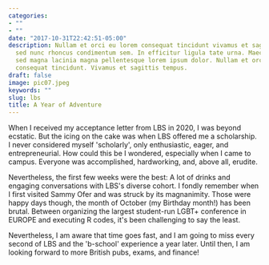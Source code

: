 ```yaml
---
categories:
- ""
- ""
date: "2017-10-31T22:42:51-05:00"
description: Nullam et orci eu lorem consequat tincidunt vivamus et sagittis magna
  sed nunc rhoncus condimentum sem. In efficitur ligula tate urna. Maecenas massa
  sed magna lacinia magna pellentesque lorem ipsum dolor. Nullam et orci eu lorem
  consequat tincidunt. Vivamus et sagittis tempus.
draft: false
image: pic07.jpeg
keywords: ""
slug: lbs
title: A Year of Adventure 
---
```


When I received my acceptance letter from LBS in 2020, I was beyond ecstatic. But the icing on the cake was when LBS offered me a scholarship. I never considered myself 'scholarly', only enthusiastic, eager, and entrepreneurial. How could this be I wondered, especially when I came to campus. Everyone was accomplished, hardworking, and, above all, erudite. 

Nevertheless, the first few weeks were the best: A lot of drinks and engaging conversations with LBS's diverse cohort. I fondly remember when I first visited Sammy Ofer and was struck by its magnanimity. Those were happy days though, the month of October (my Birthday month!) has been brutal. Between organizing the largest student-run LGBT+ conference in EUROPE and executing R codes, it's been challenging to say the least. 

Nevertheless, I am aware that time goes fast, and I am going to miss every second of LBS and the 'b-school' experience a year later. Until then, I am looking forward to more British pubs, exams, and finance!
